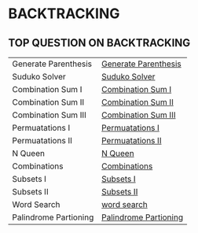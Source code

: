 # BACKTRACKING 


<h2>TOP QUESTION ON BACKTRACKING</h2>


<table>
  <tr>
    <td > Generate Parenthesis</td>
    <td> <a href="https://github.com/reeteshk/BackTracking/blob/main/Generate%20Parenthesis.java"> Generate Parenthesis</a></td>
  </tr>
  <tr>
    <td > Suduko Solver</td>
    <td> <a href="https://github.com/reeteshk/BackTracking/blob/main/Suduko%20Solver.java"> Suduko Solver </a></td>
  </tr>
   <tr>
   <td > Combination Sum I </td>
    <td> <a href="https://github.com/reeteshk/BackTracking/blob/main/Combination%20Sum.java"> Combination Sum I </a></td>
  </tr>
   <tr>
   <td > Combination Sum II </td>
    <td> <a href="https://github.com/reeteshk/BackTracking/blob/main/Combination%20Sum.java"> Combination Sum II </a></td>
  </tr>
   <tr>
   <td > Combination Sum III </td>
    <td> <a href="https://github.com/reeteshk/BackTracking/blob/main/Combination%20Sum.java"> Combination Sum III</a></td>
  </tr>
 <tr>
 <td > Permuatations I </td>
    <td> <a href="https://github.com/reeteshk/BackTracking/blob/main/Permutations.java"> Permuatations I </a></td>
  </tr>
   <tr>
 <td > Permuatations II</td>
    <td> <a href="https://github.com/reeteshk/BackTracking/blob/main/Permutations%20II.java"> Permuatations II</a></td>
  </tr>
  
   <tr>
  <td > N Queen </td>
    <td> <a href="https://github.com/reeteshk/BackTracking/blob/main/N%20Queen.java">  N Queen </a></td>
  </tr>
 
 <tr>
    <td > Combinations </td>
    <td> <a href="https://github.com/reeteshk/BackTracking/blob/main/Combinations.java"> Combinations </a></td>
  </tr>

  <tr>
    <td > Subsets I </td>
    <td> <a href="https://github.com/reeteshk/BackTracking/blob/main/subsets.java"> Subsets I </a></td>
  </tr>

 <tr>
    <td > Subsets II </td>
    <td> <a href="https://github.com/reeteshk/BackTracking/blob/main/Subsets%20II.java"> Subsets II </a></td>
  </tr>

 <tr>
    <td > Word Search </td>
    <td> <a href="https://leetcode.com/problems/word-search/description/?envType=list&envId=pqz81cvm">  word search </a></td>
  </tr>
  <tr>
    <td > Palindrome Partioning</td>
    <td> <a href="https://leetcode.com/problems/palindrome-partitioning/?envType=list&envId=pqz81cvm">  Palindrome Partioning </a></td>
  </tr>
</table>